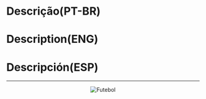 # Descrição(PT-BR)
# Description(ENG)
# Descripción(ESP)
----------------------------------------------------------------------------------------------------------
<p align="center">   
   <img src="https://github.com/wilmorales21/Scripts/assets/(https://github.com/wilmorales21/Scripts/assets/80546143/5f9527ca-d1be-4541-9277-a3d21cbe9184)" alt="Futebol">
</p>
